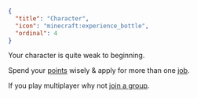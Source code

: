 ```json
{
  "title": "Character",
  "icon": "minecraft:experience_bottle",
  "ordinal": 4
}
```

Your character is quite weak to beginning.


Spend your [points](^aged_lite:character/skills) wisely & apply for more than one [job](^aged_lite:character/jobs).


If you play multiplayer why not [join a group](^aged_lite:character/party).